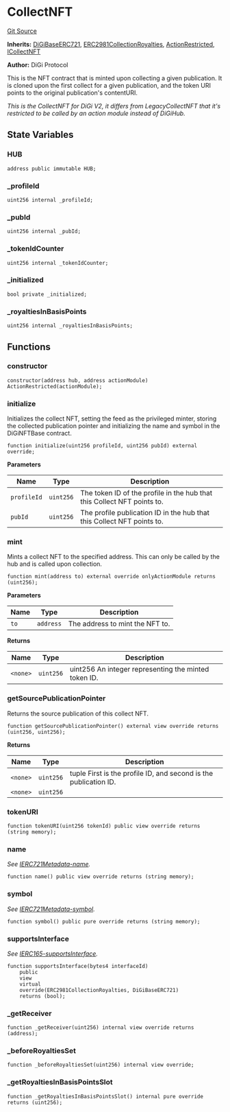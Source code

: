 # CollectNFT
[Git Source](https://github.com/digiv3rse/protocol-contracts/blob/78826068117a4eb9f5d01837d2d88deb72b92ea0/contracts/modules/act/collect/CollectNFT.sol)

**Inherits:**
[DiGiBaseERC721](/contracts/base/DiGiBaseERC721.sol/abstract.DiGiBaseERC721.md), [ERC2981CollectionRoyalties](/contracts/base/ERC2981CollectionRoyalties.sol/abstract.ERC2981CollectionRoyalties.md), [ActionRestricted](/contracts/modules/ActionRestricted.sol/abstract.ActionRestricted.md), [ICollectNFT](/contracts/interfaces/ICollectNFT.sol/interface.ICollectNFT.md)

**Author:**
DiGi Protocol

This is the NFT contract that is minted upon collecting a given publication. It is cloned upon
the first collect for a given publication, and the token URI points to the original publication's contentURI.

*This is the CollectNFT for DiGi V2, it differs from LegacyCollectNFT that it's restricted to be called by an
action module instead of DiGiHub.*


## State Variables
### HUB

```solidity
address public immutable HUB;
```


### _profileId

```solidity
uint256 internal _profileId;
```


### _pubId

```solidity
uint256 internal _pubId;
```


### _tokenIdCounter

```solidity
uint256 internal _tokenIdCounter;
```


### _initialized

```solidity
bool private _initialized;
```


### _royaltiesInBasisPoints

```solidity
uint256 internal _royaltiesInBasisPoints;
```


## Functions
### constructor


```solidity
constructor(address hub, address actionModule) ActionRestricted(actionModule);
```

### initialize

Initializes the collect NFT, setting the feed as the privileged minter, storing the collected publication pointer
and initializing the name and symbol in the DiGiNFTBase contract.


```solidity
function initialize(uint256 profileId, uint256 pubId) external override;
```
**Parameters**

|Name|Type|Description|
|----|----|-----------|
|`profileId`|`uint256`|The token ID of the profile in the hub that this Collect NFT points to.|
|`pubId`|`uint256`|The profile publication ID in the hub that this Collect NFT points to.|


### mint

Mints a collect NFT to the specified address. This can only be called by the hub and is called
upon collection.


```solidity
function mint(address to) external override onlyActionModule returns (uint256);
```
**Parameters**

|Name|Type|Description|
|----|----|-----------|
|`to`|`address`|The address to mint the NFT to.|

**Returns**

|Name|Type|Description|
|----|----|-----------|
|`<none>`|`uint256`|uint256 An integer representing the minted token ID.|


### getSourcePublicationPointer

Returns the source publication of this collect NFT.


```solidity
function getSourcePublicationPointer() external view override returns (uint256, uint256);
```
**Returns**

|Name|Type|Description|
|----|----|-----------|
|`<none>`|`uint256`|tuple First is the profile ID, and second is the publication ID.|
|`<none>`|`uint256`||


### tokenURI


```solidity
function tokenURI(uint256 tokenId) public view override returns (string memory);
```

### name

*See [IERC721Metadata-name](/contracts/base/DiGiBaseERC721.sol/abstract.DiGiBaseERC721.md#name).*


```solidity
function name() public view override returns (string memory);
```

### symbol

*See [IERC721Metadata-symbol](/contracts/base/DiGiBaseERC721.sol/abstract.DiGiBaseERC721.md#symbol).*


```solidity
function symbol() public pure override returns (string memory);
```

### supportsInterface

*See [IERC165-supportsInterface](/contracts/modules/act/collect/base/BaseFeeCollectModule.sol/abstract.BaseFeeCollectModule.md#supportsinterface).*


```solidity
function supportsInterface(bytes4 interfaceId)
    public
    view
    virtual
    override(ERC2981CollectionRoyalties, DiGiBaseERC721)
    returns (bool);
```

### _getReceiver


```solidity
function _getReceiver(uint256) internal view override returns (address);
```

### _beforeRoyaltiesSet


```solidity
function _beforeRoyaltiesSet(uint256) internal view override;
```

### _getRoyaltiesInBasisPointsSlot


```solidity
function _getRoyaltiesInBasisPointsSlot() internal pure override returns (uint256);
```

